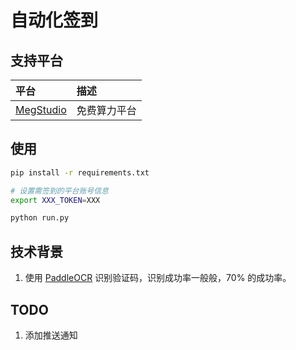 # 自动化签到

## 支持平台

| 平台                                     | 描述         |
| :--------------------------------------- | :----------- |
| [MegStudio](https://studio.brainpp.com/) | 免费算力平台 |

## 使用

```bash
pip install -r requirements.txt

# 设置需签到的平台账号信息
export XXX_TOKEN=XXX

python run.py
```

## 技术背景

1. 使用 [PaddleOCR](https://github.com/PaddlePaddle/PaddleOCR) 识别验证码，识别成功率一般般，70% 的成功率。

## TODO

1. 添加推送通知

